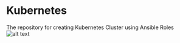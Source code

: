 # Kubernetes
The repository for creating Kubernetes Cluster using Ansible Roles
![alt text](https://www.google.com/url?sa=i&url=https%3A%2F%2Fwww.youtube.com%2Fwatch%3Fv%3DkMKkpgB6IwM&psig=AOvVaw07PDVMdMkDq1jin-rjqz4G&ust=1615917124787000&source=images&cd=vfe&ved=0CAIQjRxqFwoTCLD_2cfusu8CFQAAAAAdAAAAABAt)

